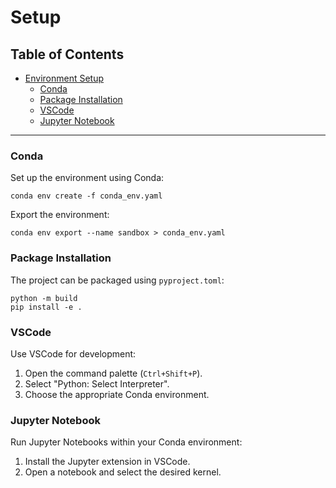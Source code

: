 # **Setup**

## **Table of Contents**
- [Environment Setup](#environment-setup)
  - [Conda](#conda)
  - [Package Installation](#package-installation)
  - [VSCode](#vscode)
  - [Jupyter Notebook](#jupyter-notebook)

---

### Conda
Set up the environment using Conda:
```
conda env create -f conda_env.yaml
```
Export the environment:
```
conda env export --name sandbox > conda_env.yaml
```

### Package Installation
The project can be packaged using `pyproject.toml`:
```
python -m build
pip install -e .
```

### VSCode
Use VSCode for development:
1. Open the command palette (`Ctrl+Shift+P`).
2. Select "Python: Select Interpreter".
3. Choose the appropriate Conda environment.

### Jupyter Notebook
Run Jupyter Notebooks within your Conda environment:
1. Install the Jupyter extension in VSCode.
2. Open a notebook and select the desired kernel.
